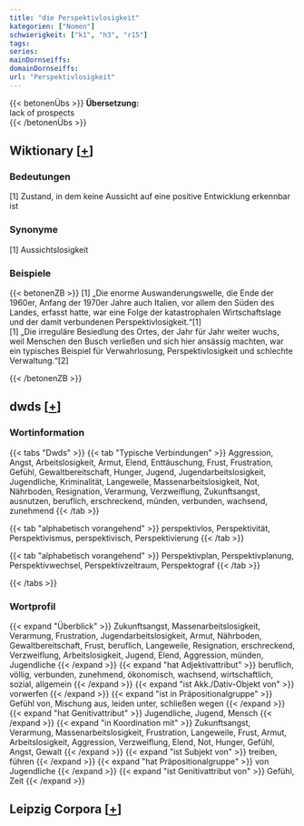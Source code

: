 ```yaml
---
title: "die Perspektivlosigkeit"
kategorien: ["Nomen"]
schwierigkeit: ["k1", "h3", "r15"]
tags:
series:
mainDornseiffs:
domainDornseiffs:
url: "Perspektivlosigkeit"
---
```


{{< betonenÜbs >}}
**Übersetzung:**  
lack of prospects  
{{< /betonenÜbs >}}

## Wiktionary [[+](https://de.wiktionary.org/wiki/Perspektivlosigkeit)]

### Bedeutungen
[1] Zustand, in dem keine Aussicht auf eine positive Entwicklung erkennbar ist  

### Synonyme
[1] Aussichtslosigkeit  

### Beispiele
{{< betonenZB >}}
[1] „Die enorme Auswanderungswelle, die Ende der 1960er, Anfang der 1970er Jahre auch Italien, vor allem den Süden des Landes, erfasst hatte, war eine Folge der katastrophalen Wirtschaftslage und der damit verbundenen Perspektivlosigkeit.“[1]  
[1] „Die irreguläre Besiedlung des Ortes, der Jahr für Jahr weiter wuchs, weil Menschen den Busch verließen und sich hier ansässig machten, war ein typisches Beispiel für Verwahrlosung, Perspektivlosigkeit und schlechte Verwaltung.“[2]  

{{< /betonenZB >}}


## dwds [[+](https://www.dwds.de/wb/Perspektivlosigkeit)]

### Wortinformation
{{< tabs "Dwds" >}}
{{< tab "Typische Verbindungen" >}}
Aggression, Angst, Arbeitslosigkeit, Armut, Elend, Enttäuschung, Frust, Frustration, Gefühl, Gewaltbereitschaft, Hunger, Jugend, Jugendarbeitslosigkeit, Jugendliche, Kriminalität, Langeweile, Massenarbeitslosigkeit, Not, Nährboden, Resignation, Verarmung, Verzweiflung, Zukunftsangst, ausnutzen, beruflich, erschreckend, münden, verbunden, wachsend, zunehmend
{{< /tab >}}

{{< tab "alphabetisch vorangehend" >}}
perspektivlos, Perspektivität, Perspektivismus, perspektivisch, Perspektivierung
{{< /tab >}}

{{< tab "alphabetisch vorangehend" >}}
Perspektivplan, Perspektivplanung, Perspektivwechsel, Perspektivzeitraum, Perspektograf
{{< /tab >}}

{{< /tabs >}}

### Wortprofil
{{< expand "Überblick" >}} Zukunftsangst, Massenarbeitslosigkeit, Verarmung, Frustration, Jugendarbeitslosigkeit, Armut, Nährboden, Gewaltbereitschaft, Frust, beruflich, Langeweile, Resignation, erschreckend, Verzweiflung, Arbeitslosigkeit, Jugend, Elend, Aggression, münden, Jugendliche {{< /expand >}}
{{< expand "hat Adjektivattribut" >}} beruflich, völlig, verbunden, zunehmend, ökonomisch, wachsend, wirtschaftlich, sozial, allgemein {{< /expand >}}
{{< expand "ist Akk./Dativ-Objekt von" >}} vorwerfen {{< /expand >}}
{{< expand "ist in Präpositionalgruppe" >}} Gefühl von, Mischung aus, leiden unter, schließen wegen {{< /expand >}}
{{< expand "hat Genitivattribut" >}} Jugendliche, Jugend, Mensch {{< /expand >}}
{{< expand "in Koordination mit" >}} Zukunftsangst, Verarmung, Massenarbeitslosigkeit, Frustration, Langeweile, Frust, Armut, Arbeitslosigkeit, Aggression, Verzweiflung, Elend, Not, Hunger, Gefühl, Angst, Gewalt {{< /expand >}}
{{< expand "ist Subjekt von" >}} treiben, führen {{< /expand >}}
{{< expand "hat Präpositionalgruppe" >}} von Jugendliche {{< /expand >}}
{{< expand "ist Genitivattribut von" >}} Gefühl, Zeit {{< /expand >}}

## Leipzig Corpora [[+](https://corpora.uni-leipzig.de/en/res?word=Perspektivlosigkeit&corpusId=deu_newscrawl-public_2018)]

